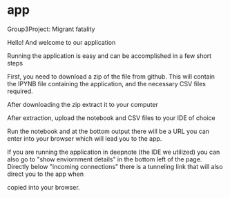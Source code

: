 # app

Group3Project: Migrant fatality

Hello! And welcome to our application

Running the application is easy and can be accomplished in a few short steps

First, you need to download a zip of the file from github. This will contain the IPYNB file containing the application, and the necessary CSV files required.

After downloading the zip extract it to your computer

After extraction, upload the notebook and CSV files to your IDE of choice

Run the notebook and at the bottom output there will be a URL you can enter into your browser which will lead you to the app.

If you are running the application in deepnote (the IDE we utilized) you can also go to "show enviornment details" in the bottom left of the page. Directly below "incoming connections" there is a tunneling link that will also direct you to the app when 

copied into your browser.
